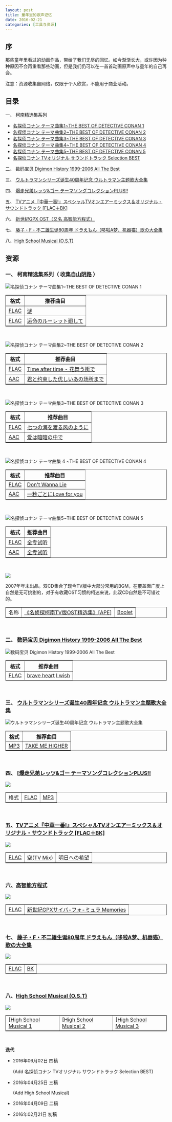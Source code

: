 ```yaml
---
layout: post
title: 童年里的歌声记忆
date: 2016-02-21
categories: [工具与资源]
---
```




## 序

那些童年里看过的动画作品，带给了我们无尽的回忆。如今渐渐长大，或许因为种种原因不会再重看那些动画，但是我们仍可以在一首首动画原声中与童年的自己再会。

注意：资源收集自网络，仅限于个人欣赏，不能用于商业活动。

## 目录

一、 [柯南精选集系列](http://music.163.com/#/search/m/?id=4940932&s=THE%20BEST%20OF%20DETECTIVE%20CONAN&type=10)

* [名探侦コナン テーマ曲集1~THE BEST OF DETECTIVE CONAN 1](http://music.163.com/#/album?id=496860)
* [名探侦コナン テーマ曲集2~THE BEST OF DETECTIVE CONAN 2](http://music.163.com/#/album?id=496537)
* [名探侦コナン テーマ曲集3~THE BEST OF DETECTIVE CONAN 3](http://music.163.com/#/album?id=494927)
* [名探侦コナン テーマ曲集4~THE BEST OF DETECTIVE CONAN 4](http://music.163.com/#/album?id=492691)
* [名探侦コナン テーマ曲集5~THE BEST OF DETECTIVE CONAN 5](http://music.163.com/#/album?id=3048041) 
* [名探侦コナン TVオリジナル サウンドトラック Selection BEST](http://www.ed2000.com/ShowFile-5246.html)

二、 [数码宝贝 Digimon History 1999-2006 All The Best](http://music.163.com/#/album?id=494028)

三、 [ウルトラマンシリーズ诞生40周年记念 ウルトラマン主题歌大全集](http://music.163.com/#/album?id=495615)

四、 [爆走兄弟レッツ&ゴー テーマソングコレクションPLUS!!](http://music.163.com/#/album?id=496297)

五、 [TVアニメ『中華一番!』スペシャルTVオンエアーミックス＆オリジナル・サウンドトラック [FLAC＋BK]](http://music.163.com/#/album?id=47045)

六、 [新世紀GPX OST（又名 高智能方程式）](http://music.163.com/#/search/m/?id=492735&s=%E9%AB%98%E6%99%BA%E8%83%BD%E6%96%B9%E7%A8%8B%E5%BC%8F&type=10)

七、 [藤子・F・不二雄生诞80周年 ドラえもん（哆啦A梦、机器猫）歌の大全集](http://music.163.com/#/album?id=2866785)

八、[High School Musical (O.S.T)](http://music.163.com/#/search/m/?id=2866785&s=High%20School%20Musical&type=10)

## 资源

### 一、 柯南精选集系列（ 收集自[山阴路](http://shanyinlu.com/search?k=+%E5%90%8D%E4%BE%A6%E6%8E%A2%E6%9F%AF%E5%8D%97%E4%B8%BB%E9%A2%98%E6%9B%B2%E7%B2%BE%E9%80%89%E9%9B%86) ）

![名探侦コナン テーマ曲集1~THE BEST OF DETECTIVE CONAN 1](http://p3.music.126.net/fysD-1SXjqIY1f91k4NThw==/5790028232027570.jpg)

<table border="1">
    <tr>
        <th>格式</th>
        <th>推荐曲目</th>
    </tr>
    <tr>
        <td>
        <a href="http://pan.baidu.com/share/init?shareid=1133626014&uk=1879509496" title="提取码：1ccf ">FLAC</a>
        </td>
        <td>
        <a href="http://music.163.com/#/song?id=4995268" title="在线播放地址 ">谜</a>
        </td>
    </tr>
    <tr>
        <td>
        <a href="http://pan.baidu.com/share/init?shareid=1469606262&uk=3409063139" title="提取码：9drf ">FLAC</a>
        </td>
        <td>
        <a href="http://music.163.com/#/song?id=4995269" title="在线播放地址 ">运命のルーレット廻して</a>
        </td>
    </tr>
</table>

<br/>



![名探侦コナン テーマ曲集2~THE BEST OF DETECTIVE CONAN 2](http://p4.music.126.net/sfvaG7U8GVvflAiBT1NZ1w==/5841705278530697.jpg)

<table border="1">
    <tr>
        <th>格式</th>
        <th>推荐曲目</th>
    </tr>
    <tr>
        <td>
        <a href="http://pan.baidu.com/share/init?shareid=1149329463&uk=1879509496" title="提取码：7ij1 ">FLAC</a>
        </td>
        <td>
        <a href="http://music.163.com/#/song?id=4988131" title="在线播放地址 ">Time after time - 花舞う街で</a>
        </td>
    </tr>
    <tr>
        <td>
        <a href="http://pan.baidu.com/share/init?shareid=1465061983&uk=3409063139" title="提取码：oghd ">AAC</a>
        </td>
        <td>
        <a href="http://music.163.com/#/song?id=4988136" title="在线播放地址 ">君と约束した优しいあの场所まで</a>
        </td>
    </tr>
</table>

<br/>


![名探侦コナン テーマ曲集3~THE BEST OF DETECTIVE CONAN 3](http://p4.music.126.net/QO02K70eets8MQiY94Tkag==/5893382324984861.jpg)

<table border="1">
    <tr>
        <th>格式</th>
        <th>推荐曲目</th>
    </tr>
    <tr>
        <td>
        <a href="http://pan.baidu.com/share/init?shareid=1160249906&uk=1879509496" title="提取码：whxi ">FLAC</a>
        </td>
        <td>
        <a href="http://music.163.com/#/song?id=4956255" title="在线播放地址 ">七つの海を渡る风のように</a>
        </td>
    </tr>
    <tr>
        <td>
        <a href="http://pan.baidu.com/share/init?shareid=1462320695&uk=3409063139" title="提取码：7tcf ">AAC</a>
        </td>
        <td>
        <a href="http://music.163.com/#/song?id=4956267" title="在线播放地址 ">爱は暗暗の中で</a>
        </td>
    </tr>
</table>

<br/>


![名探侦コナン テーマ曲集 4 ~THE BEST OF DETECTIVE CONAN 4](http://p4.music.126.net/xWPgM0JzZxKgKV2SpZvxkw==/5839506255275238.jpg)

<table border="1">
    <tr>
        <th>格式</th>
        <th>推荐曲目</th>
    </tr>
    <tr>
        <td>
        <a href="http://pan.baidu.com/share/init?shareid=1439748040&uk=1879509496" title="提取码：g8n2 ">FLAC</a>
        </td>
        <td>
        <a href="http://music.163.com/#/song?id=4920912" title="在线播放地址 ">Don't Wanna Lie</a>
        </td>
    </tr>
    <tr>
        <td>
        <a href="http://pan.baidu.com/share/init?shareid=1453796819&uk=3409063139" title="提取码：c62a ">AAC</a>
        </td>
        <td>
        <a href="http://music.163.com/#/song?id=4920915" title="在线播放地址 ">一秒ごとにLove for you</a>
        </td>
    </tr>
</table>

<br/>


![名探侦コナン テーマ曲集5~THE BEST OF DETECTIVE CONAN 5](http://p3.music.126.net/8OD5YOH9-xY6s2weUZpUNA==/2544269907957505.jpg)

<table border="1">
    <tr>
        <th>格式</th>
        <th>推荐曲目</th>
    </tr>
    <tr>
        <td>
        <a href="http://pan.baidu.com/s/1q6KZ8" title="提取码：d8x9 ">FLAC</a>
        </td>
        <td>
        <a href="http://music.163.com/#/album?id=3048041" title="在线播放地址 ">全专试听</a>
        </td>
    </tr>
    <tr>
        <td>
        <a href="http://pan.baidu.com/s/1sjoZ5M1" title="提取码：zgkp ">AAC</a>
        </td>
        <td>
        <a href="http://music.163.com/#/album?id=3048041" title="在线播放地址 ">全专试听</a>
        </td>
    </tr>
</table>

<br/>


![](http://image-3.verycd.com/6cc63b8b2a77855d75f592407f2c652314990(600x)/thumb.jpg)

2007年年末出品。双CD集合了现今TV版中大部分常用的BGM，在覆盖面广度上自然是无可挑剔的，对于有收藏OST习惯的柯迷来说，此双CD自然是不可错过的。

<table border="1">
    <tr>
        <td>
        名称
        </td>
        <td>
        <a href="ed2k://|file|%E5%A4%A7%E9%87%8E%E5%85%8B%E5%A4%AB.-.[%E5%90%8D%E6%8E%A2%E5%81%B5%E3%82%B3%E3%83%8A%E3%83%B3.TV%E3%82%AA%E3%83%AA%E3%82%B8%E3%83%8A%E3%83%AB.%E3%82%B5%E3%82%A6%E3%83%B3%E3%83%89%E3%83%88%E3%83%A9%E3%83%83%E3%82%AF.Selection.BEST].%E4%B8%93%E8%BE%91.(APE)(ED2000.COM).rar|937151284|d2ec221e20ed6ff8e3bc2df77ff65aff|h=7nme5wu6swxlqwcnkbyqvdpm4milfyxo|/" title="下载地址 ">《名侦探柯南TV版OST精选集》[APE]</a>
        </td>
        <td>
        <a href="ed2k://|file|%E5%A4%A7%E9%87%8E%E5%85%8B%E5%A4%AB.-.[%E5%90%8D%E6%8E%A2%E5%81%B5%E3%82%B3%E3%83%8A%E3%83%B3.TV%E3%82%AA%E3%83%AA%E3%82%B8%E3%83%8A%E3%83%AB.%E3%82%B5%E3%82%A6%E3%83%B3%E3%83%89%E3%83%88%E3%83%A9%E3%83%83%E3%82%AF.Selection.BEST].booklet(ED2000.COM).rar|5910111|f59457a42c3eee0e27d909dd50d15b78|h=hj7jquftqzwcgbykf2to5ns762aa4jwo|/" title="下载地址 ">Boolet</a>
        </td>
    </tr>
</table>

<br/>


### 二、 [数码宝贝 Digimon History 1999-2006 All The Best](http://tieba.baidu.com/p/1686727919)

![数码宝贝 Digimon History 1999-2006 All The Best](http://p3.music.126.net/o8ZfncjFF5frq8Q8iJJ9QQ==/2321069046256264.jpg)

<table border="1">
    <tr>
        <th>格式</th>
        <th>推荐曲目</th>
    </tr>
    <tr>
        <td>
        <a href="http://pan.baidu.com/share/link?shareid=3508825860&uk=3859271698" title="百度云 ">FLAC</a>
        </td>
        <td>
        <a href="http://music.163.com/#/song?id=4940927" title="在线播放地址 ">brave heart</a>
        <a href="http://music.163.com/#/song?id=4940932" title="在线播放地址 ">I wish</a>
        </td>
    </tr>
</table>

<br/>


### 三、 [ウルトラマンシリーズ诞生40周年记念 ウルトラマン主题歌大全集](http://tieba.baidu.com/p/2181659139)

![ ウルトラマンシリーズ诞生40周年记念 ウルトラマン主题歌大全集](http://p4.music.126.net/Yp-GL6fNsUv_CQt4Q3jLqw==/2249600790443327.jpg)

<table border="1">
    <tr>
        <th>格式</th>
        <th>推荐曲目</th>
    </tr>
    <tr>
        <td>
        <a href="http://pan.baidu.com/share/link?shareid=70319&uk=1828956988" title="百度云 ">MP3</a>
        </td>
        <td>
        <a href="http://music.163.com/#/song?id=4969175" title="在线播放地址 ">TAKE ME HIGHER</a>
        </td>
    </tr>
</table>

<br/>



### 四、 [[爆走兄弟レッツ&ゴー テーマソングコレクションPLUS!!](http://tieba.baidu.com/p/2106907611)

![](http://p4.music.126.net/jNLppmEgPtUcEIf05GMLsA==/4458519650648571.jpg)

<table border="1">
    <tr>
        <td>
        格式
        </td>
        <td>
        <a href="http://pan.baidu.com/share/link?shareid=513841&uk=3892716081" title="提取码：3379 ">FLAC</a>
        </td>
         <td>
        <a href="http://tieba.baidu.com/p/4063323966" title="提取码：9drf ">MP3</a>
        </td>
    </tr>
</table>

<br/>



### 五、[TVアニメ『中華一番!』スペシャルTVオンエアーミックス＆オリジナル・サウンドトラック [FLAC＋BK]](http://www.mddmm.com/thread-21391-1-1.html)

![](http://p3.music.126.net/SojabfMWV76vlNlDhHPEfA==/4427733325070778.jpg)

<table border="1">
    <tr>
        <td>
        <a href="http://pan.baidu.com/s/1jGpT0UE" title="提取码：pknv ">FLAC</a>
        </td>
        <td>
        <a href="http://music.163.com/#/song?id=492712" title="推荐曲目 ">空(TV Mix)</a>
        </td>
         <td>
        <a href="http://music.163.com/#/song?id=492735" title="推荐曲目 ">明日への希望</a>
        </td>
    </tr>
</table>

<br/>



### 六、[高智能方程式](http://music.163.com/#/album?id=3319184)

![](http://p3.music.126.net/UnlM74oG2xmOw5uRzmGpXA==/3299634396197092.jpg)

<table border="1">
    <tr>
        <td>
        <a href="http://pan.baidu.com/share/link?shareid=6844&uk=2116289841#path=%252FE" title="高智能方程式 ">FLAC</a>
        </td>
        <td>
        <a href="http://music.163.com/#/album?id=3211360" title="在线试听 ">新世紀GPXサイバ-フォ-ミュラ Memories</a>
        </td>
    </tr>
</table>

<br/>



### 七、 [藤子・F・不二雄生诞80周年 ドラえもん（哆啦A梦、机器猫）歌の大全集](http://www.tsdm.net/forum.php?mod=viewthread&tid=389100)

![](http://p3.music.126.net/LTs766FNlp4w-IaSI5ezTg==/5823013580925801.jpg)

<table border="1">
    <tr>
        <td>
        <a href="http://pan.baidu.com/s/188F6Z" title="提取码：qq51 ">FLAC</a>
        </td>
        <td>
        <a href="http://pan.baidu.com/s/1mobqi" title="提取码：28qf ">BK</a>
        </td>
    </tr>
</table>

<br/>



### 八、[High School Musical (O.S.T)](http://shanyinlu.com/search?k=%E6%AD%8C%E8%88%9E%E9%9D%92%E6%98%A5)

![](http://p3.music.126.net/pmFS6KaDeAqsIZrPJV-nOA==/1749322999804426.jpg)

<table border="1">
    <tr>
        <td>
        <a href="http://pan.baidu.com/share/init?shareid=2871654836&uk=2841606392" title="提取码：we9t ">[High School Musical 1</a>
        </td>
        <td>
        <a href="http://pan.baidu.com/share/init?shareid=2879635078&uk=2841606392" title="提取码：f6cg ">[High School Musical 2</a>
        </td>
        <td>
        <a href="http://pan.baidu.com/s/1ntKFa3Z" title="提取码：2ivd ">[High School Musical 3</a>
        </td>
    </tr>
</table>

<br/>





**迭代**

* 2016年06月02日 四稿

  (Add  名探侦コナン TVオリジナル サウンドトラック Selection BEST)

* 2016年04月25日 三稿

  (Add High School Musical)

* 2016年04月09日 二稿

* 2016年02月21日 初稿
